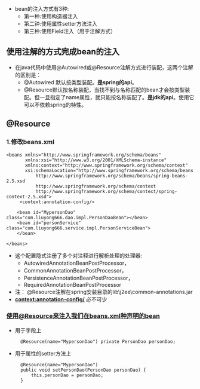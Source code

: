 


- bean的注入方式有3种:
	- 第一种:使用构造器注入
	- 第二钟:使用属性setter方法注入
	- 第三种:使用Field注入（用于注解方式）


## 使用注解的方式完成bean的注入
- 在java代码中使用@Autowired或@Resource注解方式进行装配，这两个注解的区别是：
	- @Autowired 默认按类型装配。**是spring的api**。
	- @Resource默认按名称装配，当找不到与名称匹配的bean才会按类型装配。但一旦指定了name属性，就只能按名称装配了。**是jdk的api**。使用它可以不依赖spring的特性。

## @Resource

### 1.修改beans.xml

	<beans xmlns="http://www.springframework.org/schema/beans"
	       xmlns:xsi="http://www.w3.org/2001/XMLSchema-instance"
	       xmlns:context="http://www.springframework.org/schema/context"
	       xsi:schemaLocation="http://www.springframework.org/schema/beans
	           http://www.springframework.org/schema/beans/spring-beans-2.5.xsd
	           http://www.springframework.org/schema/context 
	           http://www.springframework.org/schema/context/spring-context-2.5.xsd">
	     <context:annotation-config/>
	
		<bean id="MypersonDao" class="com.liuyong666.dao.impl.PersonDaoBean"></bean>
		<bean id="personService" class="com.liuyong666.service.impl.PersonServiceBean">
		</bean>
	
	</beans>

- 这个配置隐式注册了多个对注释进行解析处理的处理器:
	- AutowiredAnnotationBeanPostProcessor，
	- CommonAnnotationBeanPostProcessor，
	- PersistenceAnnotationBeanPostProcessor，
	- RequiredAnnotationBeanPostProcessor
- 注： @Resource注解在spring安装目录的lib\j2ee\common-annotations.jar
- **<context:annotation-config/>**  必不可少

### 使用@Resource来注入我们在beans.xml种声明的bean

- 用于字段上

		@Resource(name="MypersonDao") private PersonDao personDao; 
	
- 用于属性的setter方法上


		@Resource(name="MypersonDao")
	    public void setPersonDao(PersonDao personDao) { 
	        this.personDao = personDao; 
	    } 



